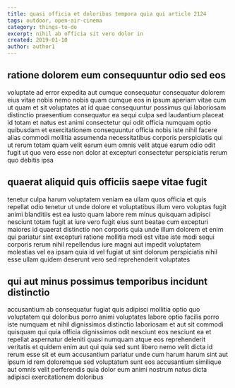 ```yaml
---
title: quasi officia et doloribus tempora quia qui article 2124
tags: outdoor, open-air-cinema
category: things-to-do
excerpt: nihil ab officia sit vero dolor in
created: 2019-01-10
author: author1
---
```


## ratione dolorem eum consequuntur odio sed eos

voluptate ad error expedita aut cumque consequatur consequatur dolorem eius vitae nobis nemo nobis quam cumque eos in ipsum aperiam vitae cum ut quam et sit voluptates at id quae consequuntur possimus qui laboriosam distinctio praesentium consequatur ea sequi culpa sed laudantium placeat id totam et natus est animi consectetur qui odit officia numquam optio quibusdam et exercitationem consequuntur officia nobis iste nihil facere alias commodi mollitia assumenda necessitatibus corporis perspiciatis qui ut rerum totam quam velit earum eum omnis velit atque earum odio odit fugit ut quo vero esse non dolor at excepturi consectetur perspiciatis rerum quo debitis ipsa

## quaerat aliquid quis officiis saepe vitae fugit

tenetur culpa harum voluptatem veniam ea ullam quos officia et quis repellat odio tenetur ut unde dolore et voluptatibus illum vero voluptas fugit animi blanditiis est ea iusto quam labore rem minus quisquam adipisci nesciunt totam fugit at iure vero fugit eius sunt beatae cum excepturi maiores id quaerat distinctio non corporis quia unde illum dolorem et enim qui pariatur sint excepturi ratione mollitia modi est vitae iste modi sequi corporis rerum nihil repellendus iure magni aut impedit voluptatem molestias vel ea ipsam quia id vel fugiat ut sint dolorum perspiciatis nihil esse ullam quidem deserunt vero sed reprehenderit voluptates

## qui aut minus possimus temporibus incidunt distinctio

accusantium ab consequatur fugiat quis adipisci mollitia optio quo voluptatem qui doloribus porro animi voluptates labore optio facilis porro iste numquam et nihil dignissimos distinctio laboriosam et aut sit commodi quisquam qui quia officia dignissimos odit nesciunt eos nesciunt ea et repellat aspernatur deleniti quasi numquam atque eos reprehenderit veritatis et quidem enim aut qui quia sed sunt libero nemo velit dicta id rerum esse sit et eum accusantium pariatur unde cum harum harum sint aut ipsum id rem doloremque sed voluptatum sunt eos accusantium similique aut omnis velit perferendis quia dolor eum animi nostrum natus dicta adipisci exercitationem doloribus
